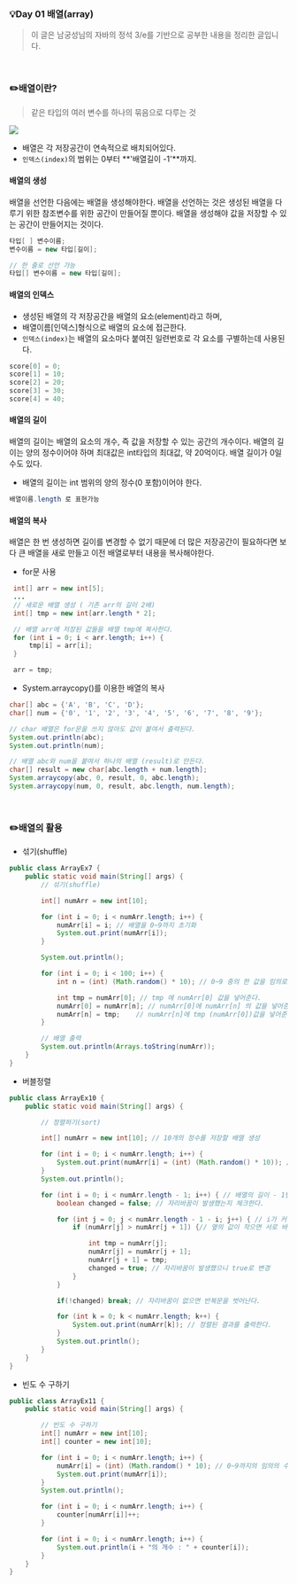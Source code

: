 ### 💡Day 01 배열(array)
> 이 글은 남궁성님의 자바의 정석 3/e를 기반으로 공부한 내용을 정리한 글입니다.

<br>

### ✏️배열이란?

>같은 타입의 여러 변수를 하나의 묶음으로 다루는 것

![](https://images.velog.io/images/qudalsrnt3x/post/9225c88e-f130-417a-9c47-0cd71f924f7e/image.png)

- 배열은 각 저장공간이 연속적으로 배치되어있다.
- `인덱스(index)`의 범위는 0부터 **'배열길이 -1'**까지.

#### 배열의 생성

배열을 선언한 다음에는 배열을 생성해야한다. 배열을 선언하는 것은 생성된 배열을 다루기 위한 참조변수를 위한 공간이 만들어질 뿐이다. 배열을 생성해야 값을 저장할 수 있는 공간이 만들어지는 것이다.
```java
타입[ ] 변수이름;
변수이름 = new 타입[길이];

// 한 줄로 선언 가능
타입[] 변수이름 = new 타입[길이];
```

#### 배열의 인덱스
- 생성된 배열의 각 저장공간을 배열의 요소(element)라고 하며,
- 배열이름[인덱스]형식으로 배열의 요소에 접근한다. 
- `인덱스(index)`는 배열의 요소마다 붙여진 일련번호로 각 요소를 구별하는데 사용된다.

```java
score[0] = 0;
score[1] = 10;
score[2] = 20;
score[3] = 30;
score[4] = 40;
```

#### 배열의 길이

배열의 길이는 배열의 요소의 개수, 즉 값을 저장할 수 있는 공간의 개수이다. 배열의 길이는 양의 정수이어야 하며 최대값은 int타입의 최대값, 약 20억이다. 배열 길이가 0일 수도 있다.
- 배열의 길이는 int 범위의 양의 정수(0 포함)이어야 한다.
```java
배열이름.length 로 표현가능
```

#### 배열의 복사

배열은 한 번 생성하면 길이를 변경할 수 없기 때문에 더 많은 저장공간이 필요하다면 보다 큰 배열을 새로 만들고 이전 배열로부터 내용을 복사해야한다.

- for문 사용
```java
 int[] arr = new int[5];
 ...
 // 새로운 배열 생성 ( 기존 arr의 길이 2배)
 int[] tmp = new int[arr.length * 2];

 // 배열 arr에 저장된 값들을 배열 tmp에 복사한다.
 for (int i = 0; i < arr.length; i++) {
     tmp[i] = arr[i];
 }

 arr = tmp;
```

- System.arraycopy()를 이용한 배열의 복사
```java
char[] abc = {'A', 'B', 'C', 'D'};
char[] num = {'0', '1', '2', '3', '4', '5', '6', '7', '8', '9'};

// char 배열은 for문을 쓰지 않아도 값이 붙여서 출력된다.
System.out.println(abc);
System.out.println(num);

// 배열 abc와 num을 붙여서 하나의 배열 (result)로 만든다.
char[] result = new char[abc.length + num.length];
System.arraycopy(abc, 0, result, 0, abc.length);
System.arraycopy(num, 0, result, abc.length, num.length);
```
<br>

### ✏️배열의 활용

- 섞기(shuffle)

```java
public class ArrayEx7 {
    public static void main(String[] args) {
        // 섞기(shuffle)

        int[] numArr = new int[10];

        for (int i = 0; i < numArr.length; i++) {
            numArr[i] = i; // 배열을 0~9까지 초기화
            System.out.print(numArr[i]);
        }

        System.out.println();

        for (int i = 0; i < 100; i++) {
            int n = (int) (Math.random() * 10); // 0~9 중의 한 값을 임의로 얻는다.

            int tmp = numArr[0]; // tmp 에 numArr[0] 값을 넣어준다.
            numArr[0] = numArr[n]; // numArr[0]에 numArr[n] 의 값을 넣어준다.
            numArr[n] = tmp;    // numArr[n]에 tmp (numArr[0])값을 넣어준다.
        }

        // 배열 출력
        System.out.println(Arrays.toString(numArr));
    }
}
```
- 버블정렬

```java
public class ArrayEx10 {
    public static void main(String[] args) {

        // 정렬하기(sort)

        int[] numArr = new int[10]; // 10개의 정수를 저장할 배열 생성

        for (int i = 0; i < numArr.length; i++) {
            System.out.print(numArr[i] = (int) (Math.random() * 10)); // 0~9까지의 임의의 값 넣기
        }
        System.out.println();

        for (int i = 0; i < numArr.length - 1; i++) { // 배열의 길이 - 1번 만큼 반복
            boolean changed = false; // 자리바꿈이 발생했는지 체크한다.

            for (int j = 0; j < numArr.length - 1 - i; j++) { // i가 커질수록 비교횟수는 하나씩 줄어든다.
                if (numArr[j] > numArr[j + 1]) {// 옆의 값이 작으면 서로 바꾼다.

                    int tmp = numArr[j];
                    numArr[j] = numArr[j + 1];
                    numArr[j + 1] = tmp;
                    changed = true; // 자리바꿈이 발생했으니 true로 변경
                }
            }

            if(!changed) break; // 자리바꿈이 없으면 반복문을 벗어난다.

            for (int k = 0; k < numArr.length; k++) {
                System.out.print(numArr[k]); // 정렬된 결과를 출력한다.
            }
            System.out.println();
        }
    }
}
```

- 빈도 수 구하기

```java
public class ArrayEx11 {
    public static void main(String[] args) {

        // 빈도 수 구하기
        int[] numArr = new int[10];
        int[] counter = new int[10];

        for (int i = 0; i < numArr.length; i++) {
            numArr[i] = (int) (Math.random() * 10); // 0~9까지의 임의의 수를 배열에 저장
            System.out.print(numArr[i]);
        }
        System.out.println();

        for (int i = 0; i < numArr.length; i++) {
            counter[numArr[i]]++;
        }

        for (int i = 0; i < numArr.length; i++) {
            System.out.println(i + "의 개수 : " + counter[i]);
        }
    }
}
```
